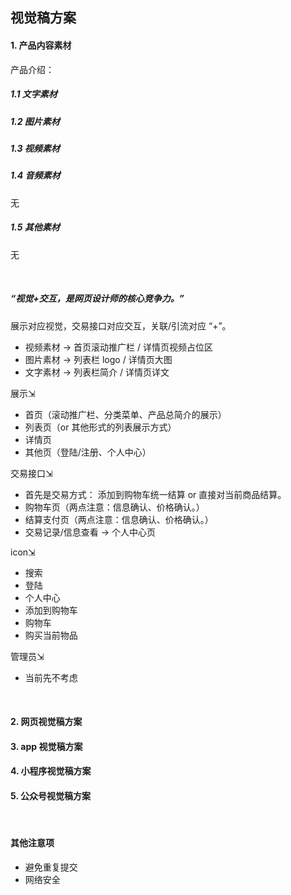 ## 视觉稿方案

#### 1. 产品内容素材
产品介绍：

##### 1.1 文字素材

##### 1.2 图片素材

##### 1.3 视频素材

##### 1.4 音频素材
无

##### 1.5 其他素材
无

<br>

##### “视觉+交互，是网页设计师的核心竞争力。”
展示对应视觉，交易接口对应交互，关联/引流对应 “+”。

* 视频素材 -> 首页滚动推广栏 / 详情页视频占位区
* 图片素材 -> 列表栏 logo / 详情页大图
* 文字素材 -> 列表栏简介 / 详情页详文

展示⇲
* 首页（滚动推广栏、分类菜单、产品总简介的展示）
* 列表页（or 其他形式的列表展示方式）
* 详情页
* 其他页（登陆/注册、个人中心）

交易接口⇲
* 首先是交易方式： 添加到购物车统一结算 or 直接对当前商品结算。
* 购物车页（两点注意：信息确认、价格确认。）
* 结算支付页（两点注意：信息确认、价格确认。）
* 交易记录/信息查看 -> 个人中心页

icon⇲
* 搜索
* 登陆
* 个人中心
* 添加到购物车
* 购物车
* 购买当前物品

管理员⇲
* 当前先不考虑

<br>

#### 2. 网页视觉稿方案


#### 3. app 视觉稿方案


#### 4. 小程序视觉稿方案


#### 5. 公众号视觉稿方案

<br>

#### 其他注意项
* 避免重复提交
* 网络安全
